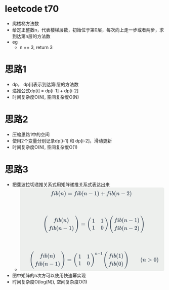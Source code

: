# leetcode t70
- 爬楼梯方法数
- 给定正整数n，代表楼梯层数，初始位于第0层，每次向上走一步或者两步，求到达第n层的方法数
- eg
    - n == 3, return 3

# 思路1
- dp， dp[i]表示到达第i层的方法数
- 递推公式dp[i] = dp[i-1] + dp[i-2]
- 时间复杂度O(N), 空间复杂度O(N)

# 思路2
- 压缩思路1中的空间
- 使用2个变量分别记录dp[i-1] 和 dp[i-2]，滑动更新
- 时间复杂度O(N), 空间复杂度O(1)

# 思路3
- 把斐波拉切递推关系式用矩阵递推关系式表达出来
    - ![](./imgs/1.png)
- 图中矩阵的n次方可以使用快速幂实现
- 时间复杂度O(log(N)), 空间复杂度O(1)
